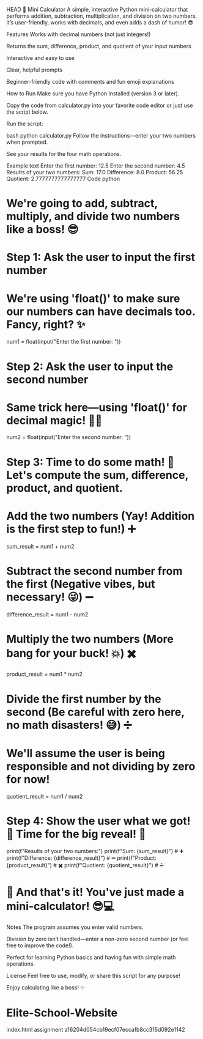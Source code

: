 HEAD
🧮 Mini Calculator
A simple, interactive Python mini-calculator that performs addition, subtraction, multiplication, and division on two numbers. It’s user-friendly, works with decimals, and even adds a dash of humor! 😎

Features
Works with decimal numbers (not just integers!)

Returns the sum, difference, product, and quotient of your input numbers

Interactive and easy to use

Clear, helpful prompts

Beginner-friendly code with comments and fun emoji explanations

How to Run
Make sure you have Python installed (version 3 or later).

Copy the code from calculator.py into your favorite code editor or just use the script below.

Run the script:

bash
python calculator.py
Follow the instructions—enter your two numbers when prompted.

See your results for the four math operations.

Example
text
Enter the first number: 12.5
Enter the second number: 4.5
Results of your two numbers:
Sum: 17.0
Difference: 8.0
Product: 56.25
Quotient: 2.7777777777777777
Code
python
# We're going to add, subtract, multiply, and divide two numbers like a boss! 😎

# Step 1: Ask the user to input the first number
# We're using 'float()' to make sure our numbers can have decimals too. Fancy, right? ✨
num1 = float(input("Enter the first number: "))

# Step 2: Ask the user to input the second number
# Same trick here—using 'float()' for decimal magic! 🧙‍♂️
num2 = float(input("Enter the second number: "))

# Step 3: Time to do some math! 🧠 Let's compute the sum, difference, product, and quotient.

# Add the two numbers (Yay! Addition is the first step to fun!) ➕
sum_result = num1 + num2

# Subtract the second number from the first (Negative vibes, but necessary! 😜) ➖
difference_result = num1 - num2

# Multiply the two numbers (More bang for your buck! 💥) ✖️
product_result = num1 * num2

# Divide the first number by the second (Be careful with zero here, no math disasters! 😅) ➗
# We'll assume the user is being responsible and not dividing by zero for now!
quotient_result = num1 / num2

# Step 4: Show the user what we got! 🥳 Time for the big reveal! 🎉
print(f"Results of your two numbers:")
print(f"Sum: {sum_result}")  # ➕
print(f"Difference: {difference_result}")  # ➖
print(f"Product: {product_result}")  # ✖️
print(f"Quotient: {quotient_result}")  # ➗

# 🏁 And that's it! You've just made a mini-calculator! 😎💻
Notes
The program assumes you enter valid numbers.

Division by zero isn’t handled—enter a non-zero second number (or feel free to improve the code!).

Perfect for learning Python basics and having fun with simple math operations.

License
Feel free to use, modify, or share this script for any purpose!

Enjoy calculating like a boss! ✨
# Elite-School-Website
index.html assignment
 a16204d054cb19ecf07eccafb8cc315d092e1142
